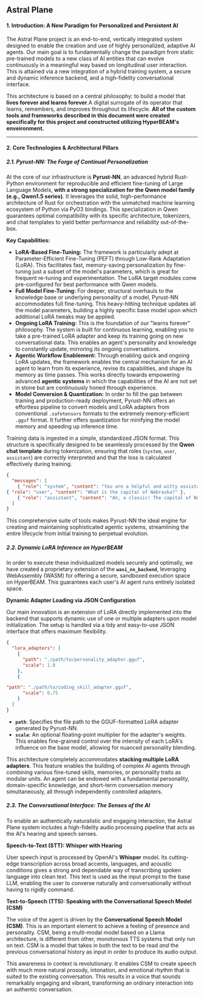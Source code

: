 ##  Astral Plane  ##

#### **1. Introduction: A New Paradigm for Personalized and Persistent AI**

The Astral Plane project is an end-to-end, vertically integrated system designed to enable the creation and use of highly personalized, adaptive AI agents. Our main goal is to fundamentally change the paradigm from static pre-trained models to a new class of AI entities that can evolve continuously in a meaningful way based on longitudinal user interaction. This is attained via a new integration of a hybrid training system, a secure and dynamic inference backend, and a high-fidelity conversational interface.

This architecture is based on a central philosophy: to build a model that **lives forever and learns forever**.A digital surrogate of its operator that learns, remembers, and improves throughout its lifecycle. **All of the custom tools and frameworks described in this document were created specifically for this project and constructed utilizing HyperBEAM's enveironment.**

---

#### **2. Core Technologies & Architectural Pillars**

##### **2.1. Pyrust-NN: The Forge of Continual Personalization**

At the core of our infrastructure is **Pyrust-NN**, an advanced hybrid Rust-Python environment for reproducible and efficient fine-tuning of Large Language Models, **with a strong specialization for the Qwen model family (e.g., Qwen1.5 series)**. It leverages the solid, high-performance architecture of Rust for orchestration with the unmatched machine learning ecosystem of Python via PyO3 bindings. This specialization in Qwen guarantees optimal compatibility with its specific architecture, tokenizers, and chat templates to yield better performance and reliability out-of-the-box.

**Key Capabilities:**

*   **LoRA-Based Fine-Tuning:** The framework is particularly adept at Parameter-Efficient Fine-Tuning (PEFT) through Low-Rank Adaptation (LoRA). This facilitates fast, memory-saving personalization by fine-tuning just a subset of the model's parameters, which is great for frequent re-tuning and experimentation. The LoRA target modules come pre-configured for best performance with Qwen models.
*   **Full Model Fine-Tuning:** For deeper, structural overhauls to the knowledge base or underlying personality of a model, Pyrust-NN accommodates full fine-tuning. This heavy-hitting technique updates all the model parameters, building a highly specific base model upon which additional LoRA tweaks may be applied.
*   **Ongoing LoRA Training:** This is the foundation of our "learns forever" philosophy. The system is built for continuous learning, enabling you to take a pre-trained LoRA adapter and keep its training going on new conversational data. This enables an agent's personality and knowledge to constantly update, mirroring its ongoing conversations.
*   **Agentic Workflow Enablement:** Through enabling quick and ongoing LoRA updates, the framework enables the central mechanism for an AI agent to learn from its experience, revise its capabilities, and shape its memory as time passes. This works directly towards empowering advanced **agentic systems** in which the capabilities of the AI are not set in stone but are continuously honed through experience.
*   **Model Conversion & Quantization:** In order to fill the gap between training and production-ready deployment, Pyrust-NN offers an effortless pipeline to convert models and LoRA adapters from conventional `.safetensors` formats to the extremely memory-efficient `.gguf` format. It further offers quantization for minifying the model memory and speeding up inference time.

Training data is ingested in a simple, standardized JSON format. This structure is specifically designed to be seamlessly processed by the **Qwen chat template** during tokenization, ensuring that roles (`system`, `user`, `assistant`) are correctly interpreted and that the loss is calculated effectively during training.

```json
{
  "messages": [
    { "role": "system", "content": "You are a helpful and witty assistant." },
{ "role": "user", "content": "What is the capital of Nebraska?" },
    { "role": "assistant", "content": "Ah, a classic! The capital of Nebraska is Lincoln. A fine city, indeed." }
  ]
}
```

This comprehensive suite of tools makes Pyrust-NN the ideal engine for creating and maintaining sophisticated agentic systems, streamlining the entire lifecycle from initial training to perpetual evolution.

##### **2.2. Dynamic LoRA Inference on HyperBEAM**

In order to execute these individualized models securely and optimally, we have created a proprietary extension of the **`wasi_nn_backend`**, leveraging WebAssembly (WASM) for offering a secure, sandboxed execution space on HyperBEAM. This guarantees each user's AI agent runs entirely isolated space.

**Dynamic Adapter Loading via JSON Configuration**

Our main innovation is an extension of LoRA directly implemented into the backend that supports dynamic use of one or multiple adapters upon model initialization. The setup is handled via a tidy and easy-to-use JSON interface that offers maximum flexibility.

```json
{
  "lora_adapters": [
    {
      "path": "./path/to/personality_adapter.gguf",
      "scale": 1.0
    },
    {

"path": "./path/to/coding_skill_adapter.gguf",
      "scale": 0.75
    }
  ]
}
```
*   **`path`**: Specifies the file path to the GGUF-formatted LoRA adapter generated by Pyrust-NN.
*   **`scale`**: An optional floating-point multiplier for the adapter's weights. This enables fine-grained control over the intensity of each LoRA's influence on the base model, allowing for nuanced personality blending.

This architecture completely accommodates **stacking multiple LoRA adapters**. This feature enables the building of complex AI agents through combining various fine-tuned skills, memories, or personality traits as modular units. An agent can be endowed with a fundamental personality, domain-specific knowledge, and short-term conversation memory simultaneously, all through independently controlled adapters.

##### **2.3. The Conversational Interface: The Senses of the AI**

To enable an authentically naturalistic and engaging interaction, the Astral Plane system includes a high-fidelity audio processing pipeline that acts as the AI's hearing and speech senses.

**Speech-to-Text (STT): Whisper with Hearing**

User speech input is processed by OpenAI's **Whisper** model. Its cutting-edge transcription across broad accents, languages, and acoustic conditions gives a strong and dependable way of transcribing spoken language into clean text. This text is used as the input prompt to the base LLM, enabling the user to converse naturally and conversationally without having to rigidly command. 

**Text-to-Speech (TTS): Speaking with the Conversational Speech Model (CSM)**

The voice of the agent is driven by the **Conversational Speech Model (CSM)**. This is an important element to achieve a feeling of presence and personality. CSM, being a multi-modal model based on a Llama architecture, is different from other, monotonous TTS systems that only run on text. CSM is a model that takes in both the text to be read *and* the previous conversational history as input in order to produce its audio output.

This awareness in context is revolutionary. It enables CSM to create speech with much more natural prosody, intonation, and emotional rhythm that is suited to the existing conversation. This results in a voice that sounds remarkably engaging and vibrant, transforming an ordinary interaction into an authentic conversation.
